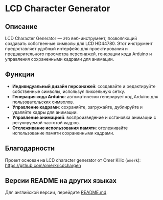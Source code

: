 # LCD Character Generator

## Описание
LCD Character Generator — это веб-инструмент, позволяющий создавать собственные символы для LCD HD44780. Этот инструмент предоставляет удобный интерфейс для проектирования и предварительного просмотра персонажей, генерации кода Arduino и управления сохраненными кадрами для анимации.

## Функции
- **Индивидуальный дизайн персонажей**: создавайте и редактируйте собственные символы, используя пиксельную сетку.
- **Генерация кода Arduino**: автоматически генерирует код Arduino для пользовательских символов.
- **Управление кадрами**: сохраняйте, загружайте, дублируйте и удаляйте кадры для анимации.
- **Управление анимацией**: воспроизведение и остановка анимации с регулируемой частотой кадров.
- **Отслеживание использования памяти**: отслеживайте использование памяти сохраненными кадрами.

## Благодарности
Проект основан на LCD character generator от Omer Kilic (`omerk`):
https://github.com/omerk/lcdchargen

## Версии README на других языках
Для английской версии, перейдите [README.md](README.md).
